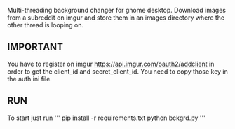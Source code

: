 Multi-threading background changer for gnome desktop.
Download images from a subreddit on imgur and store them in an images directory where the other thread is looping on.

IMPORTANT
---------
You have to register on imgur https://api.imgur.com/oauth2/addclient in order to get the client_id and secret_client_id.
You need to copy those key in the auth.ini file.

RUN
---
To start just run
'''
    pip install -r requirements.txt
    python bckgrd.py
'''
